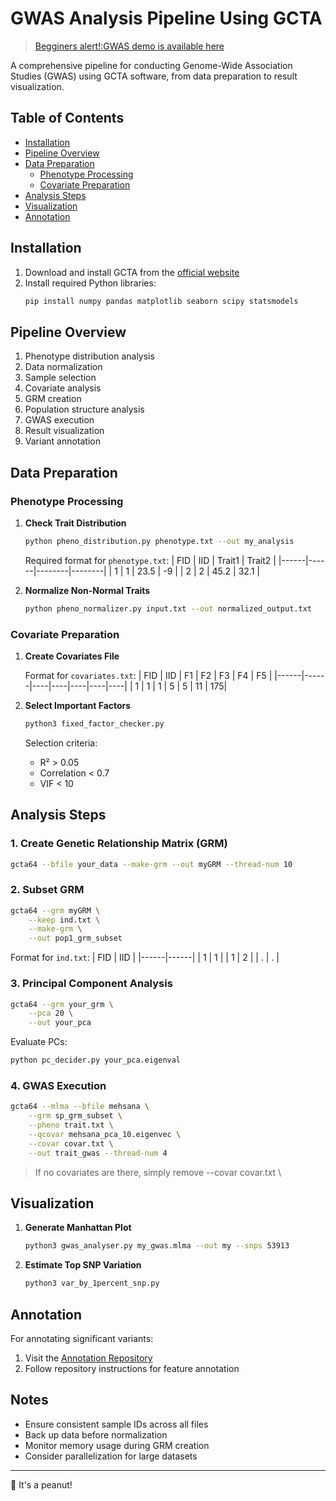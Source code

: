 # GWAS Analysis Pipeline Using GCTA

>[Begginers alert!:GWAS demo is available here](https://github.com/kkokay07/GenomicClass_on_Cloud/tree/master/GWAS)

A comprehensive pipeline for conducting Genome-Wide Association Studies (GWAS) using GCTA software, from data preparation to result visualization.

## Table of Contents
- [Installation](#installation)
- [Pipeline Overview](#pipeline-overview)
- [Data Preparation](#data-preparation)
  - [Phenotype Processing](#phenotype-processing)
  - [Covariate Preparation](#covariate-preparation)
- [Analysis Steps](#analysis-steps)
- [Visualization](#visualization)
- [Annotation](#annotation)

## Installation

1. Download and install GCTA from the [official website](https://yanglab.westlake.edu.cn/software/gcta/#Download)
2. Install required Python libraries:
   ```bash
   pip install numpy pandas matplotlib seaborn scipy statsmodels
   ```

## Pipeline Overview

1. Phenotype distribution analysis
2. Data normalization
3. Sample selection
4. Covariate analysis
5. GRM creation
6. Population structure analysis
7. GWAS execution
8. Result visualization
9. Variant annotation

## Data Preparation

### Phenotype Processing

1. **Check Trait Distribution**
   ```bash
   python pheno_distribution.py phenotype.txt --out my_analysis
   ```

   Required format for `phenotype.txt`:
   | FID  | IID  | Trait1 | Trait2 |
   |------|------|--------|--------|
   | 1    | 1    | 23.5   | -9     |
   | 2    | 2    | 45.2   | 32.1   |

2. **Normalize Non-Normal Traits**
   ```bash
   python pheno_normalizer.py input.txt --out normalized_output.txt
   ```

### Covariate Preparation

1. **Create Covariates File**
   
   Format for `covariates.txt`:
   | FID  | IID  | F1 | F2 | F3 | F4 | F5 |
   |------|------|----|----|----|----|----|
   | 1    | 1    | 1  | 5  | 5  | 11 | 175|

2. **Select Important Factors**
   ```bash
   python3 fixed_factor_checker.py
   ```

   Selection criteria:
   - R² > 0.05
   - Correlation < 0.7
   - VIF < 10

## Analysis Steps

### 1. Create Genetic Relationship Matrix (GRM)
```bash
gcta64 --bfile your_data --make-grm --out myGRM --thread-num 10
```

### 2. Subset GRM
```bash
gcta64 --grm myGRM \
    --keep ind.txt \
    --make-grm \
    --out pop1_grm_subset
```
   Format for `ind.txt`:
   | FID  | IID  |
   |------|------|
   | 1    | 1    |
   | 1    | 2    |
   | .    | .    |
   
### 3. Principal Component Analysis
```bash
gcta64 --grm your_grm \
    --pca 20 \
    --out your_pca
```

Evaluate PCs:
```bash
python pc_decider.py your_pca.eigenval
```

### 4. GWAS Execution
```bash
gcta64 --mlma --bfile mehsana \
    --grm sp_grm_subset \
    --pheno trait.txt \
    --qcovar mehsana_pca_10.eigenvec \
    --covar covar.txt \
    --out trait_gwas --thread-num 4
```
> If no covariates are there, simply remove --covar covar.txt \

## Visualization

1. **Generate Manhattan Plot**
   ```bash
   python3 gwas_analyser.py my_gwas.mlma --out my --snps 53913
   ```

2. **Estimate Top SNP Variation**
   ```bash
   python3 var_by_1percent_snp.py
   ```

## Annotation

For annotating significant variants:

1. Visit the [Annotation Repository](https://github.com/kkokay07/pq-genetics/tree/main/Annotation_of_features)
2. Follow repository instructions for feature annotation

## Notes

- Ensure consistent sample IDs across all files
- Back up data before normalization
- Monitor memory usage during GRM creation
- Consider parallelization for large datasets

---

🥜 It's a peanut!
